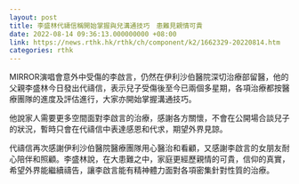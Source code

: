 ```yaml
---
layout: post
title: 李盛林代禱信稱開始掌握與兒溝通技巧　患難見親情可貴
date: 2022-08-14 09:36:13.000000000 +08:00
link: https://news.rthk.hk/rthk/ch/component/k2/1662329-20220814.htm
categories: rthk
---
```


MIRROR演唱會意外中受傷的李啟言，仍然在伊利沙伯醫院深切治療部留醫，他的父親李盛林今日發出代禱信，表示兒子受傷後至今已兩個多星期，各項治療都按醫療團隊的進度及評估進行，大家亦開始掌握溝通技巧。

他說家人需要更多空間面對李啟言的治療，感謝各方關懷，不會在公開場合談兒子的狀況，暫時只會在代禱信中表達感恩和代求，期望外界見諒。

代禱信再次感謝伊利沙伯醫院醫療團隊用心醫治和看顧，又感謝李啟言的女朋友耐心陪伴和照顧。李盛林說，在大患難之中，家庭更經歷親情的可貴，信仰的真實，希望外界能繼續禱告，讓李啟言能有精神體力面對各項密集針對性質的治療。
